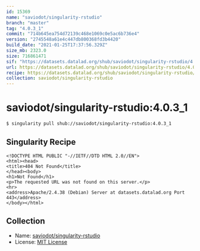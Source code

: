 ```yaml
---
id: 15369
name: "saviodot/singularity-rstudio"
branch: "master"
tag: "4.0.3_1"
commit: "714b645ea754d72139c468e1069c0e5ac6b736e4"
version: "2745548a61e4c447db800368fd3b4420"
build_date: "2021-01-25T17:37:56.329Z"
size_mb: 2323.0
size: 716861471
sif: "https://datasets.datalad.org/shub/saviodot/singularity-rstudio/4.0.3_1/2021-01-25-714b645e-2745548a/2745548a61e4c447db800368fd3b4420.sif"
url: https://datasets.datalad.org/shub/saviodot/singularity-rstudio/4.0.3_1/2021-01-25-714b645e-2745548a/
recipe: https://datasets.datalad.org/shub/saviodot/singularity-rstudio/4.0.3_1/2021-01-25-714b645e-2745548a/Singularity
collection: saviodot/singularity-rstudio
---
```


# saviodot/singularity-rstudio:4.0.3_1

```bash
$ singularity pull shub://saviodot/singularity-rstudio:4.0.3_1
```

## Singularity Recipe

```singularity
<!DOCTYPE HTML PUBLIC "-//IETF//DTD HTML 2.0//EN">
<html><head>
<title>404 Not Found</title>
</head><body>
<h1>Not Found</h1>
<p>The requested URL was not found on this server.</p>
<hr>
<address>Apache/2.4.38 (Debian) Server at datasets.datalad.org Port 443</address>
</body></html>
```

## Collection

 - Name: [saviodot/singularity-rstudio](https://github.com/saviodot/singularity-rstudio)
 - License: [MIT License](https://api.github.com/licenses/mit)


